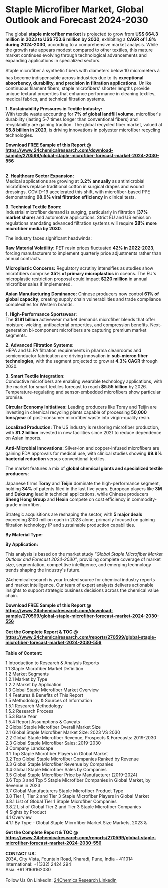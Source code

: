 <h1>Staple Microfiber Market, Global Outlook and Forecast 2024-2030</h1><p>The global <strong>staple microfiber market</strong> is projected to grow from <strong>US$ 664.3 million in 2023 to US$ 753.6 million by 2030</strong>, exhibiting a <strong>CAGR of 1.8% during 2024-2030</strong>, according to a comprehensive market analysis. While the growth rate appears modest compared to other textiles, this mature market continues evolving through technological advancements and expanding applications in specialized sectors.</p><p>Staple microfiber â synthetic fibers with diameters below 10 micrometers â has become indispensable across industries due to its <strong>exceptional absorbency, durability, and precision in filtration applications</strong>. Unlike continuous filament fibers, staple microfibers' shorter lengths provide unique textural properties that enhance performance in cleaning textiles, medical fabrics, and technical filtration systems.</p><p><strong>1. Sustainability Pressures in Textile Industry:</strong><br>
With textile waste accounting for <strong>7% of global landfill volume</strong>, microfiber's durability (lasting 5-7 times longer than conventional fibers) and recyclability are gaining traction. The global recycled fiber market, valued at <strong>$5.8 billion in 2023</strong>, is driving innovations in polyester microfiber recycling technologies.</p><div><b>Download FREE Sample of this Report @ 
            <a href="https://www.24chemicalresearch.com/download-sample/270599/global-staple-microfiber-forecast-market-2024-2030-556">
            https://www.24chemicalresearch.com/download-sample/270599/global-staple-microfiber-forecast-market-2024-2030-556</a></b></div><br><p><strong>2. Healthcare Sector Expansion:</strong><br>
Medical applications are growing at <strong>3.2% annually</strong> as antimicrobial microfibers replace traditional cotton in surgical drapes and wound dressings. COVID-19 accelerated this shift, with microfiber-based PPE demonstrating <strong>98.9% viral filtration efficiency</strong> in clinical tests.</p><p><strong>3. Technical Textile Boom:</strong><br>
Industrial microfiber demand is surging, particularly in filtration (<strong>37% market share</strong>) and automotive applications. Strict EU and US emission regulations mandating advanced filtration systems will require <strong>28% more microfiber media by 2030</strong>.</p><p>The industry faces significant headwinds:</p><p><strong>Raw Material Volatility:</strong> PET resin prices fluctuated <strong>42% in 2022-2023</strong>, forcing manufacturers to implement quarterly price adjustments rather than annual contracts.</p><p><strong>Microplastic Concerns:</strong> Regulatory scrutiny intensifies as studies show microfibers comprise <strong>35% of primary microplastics</strong> in oceans. The EU's microplastic restriction proposal could impact <strong>$220 million</strong> in annual microfiber sales if implemented.</p><p><strong>Asian Manufacturing Dominance:</strong> Chinese producers now control <strong>61% of global capacity</strong>, creating supply chain vulnerabilities and trade compliance complexities for Western brands.</p><p><strong>1. High-Performance Sportswear:</strong><br>
The <strong>$181 billion</strong> activewear market demands microfiber blends that offer moisture-wicking, antibacterial properties, and compression benefits. Next-generation bi-component microfibers are capturing premium market segments.</p><p><strong>2. Advanced Filtration Systems:</strong><br>
HEPA and ULPA filtration requirements in pharma cleanrooms and semiconductor fabrication are driving innovation in <strong>sub-micron fiber technologies</strong>, with the segment projected to grow at <strong>4.3% CAGR</strong> through 2030.</p><p><strong>3. Smart Textile Integration:</strong><br>
Conductive microfibers are enabling wearable technology applications, with the market for smart textiles forecast to reach <strong>$5.55 billion</strong> by 2026. Temperature-regulating and sensor-embedded microfibers show particular promise.</p><p><strong>Circular Economy Initiatives:</strong> Leading producers like Toray and Teijin are investing in chemical recycling plants capable of processing <strong>50,000 tons/year</strong> of post-consumer microfiber waste into virgin-quality resin.</p><p><strong>Localized Production:</strong> The US industry is reshoring microfiber production, with <strong>$1.2 billion</strong> invested in new facilities since 2021 to reduce dependence on Asian imports.</p><p><strong>Anti-Microbial Innovations:</strong> Silver-ion and copper-infused microfibers are gaining FDA approvals for medical use, with clinical studies showing <strong>99.9% bacterial reduction</strong> versus conventional textiles.</p><p>The market features a mix of <strong>global chemical giants and specialized textile producers</strong>:</p><p>Japanese firms <strong>Toray</strong> and <strong>Teijin</strong> dominate the high-performance segment, holding <strong>34%</strong> of patents filed in the last five years. European players like <strong>3M</strong> and <strong>Duksung</strong> lead in technical applications, while Chinese producers <strong>Sheng Hong Group</strong> and <strong>Hexin</strong> compete on cost efficiency in commodity-grade microfiber.</p><p>Strategic acquisitions are reshaping the sector, with <strong>5 major deals</strong> exceeding $100 million each in 2023 alone, primarily focused on gaining filtration technology IP and sustainable production capabilities.</p><p><strong>By Material Type:</strong></p><p><strong>By Application:</strong></p><p>This analysis is based on the market study <em>"Global Staple Microfiber Market Outlook and Forecast 2024-2030"</em>, providing complete coverage of market size, segmentation, competitive intelligence, and emerging technology trends shaping the industry's future.</p><p>24chemicalresearch is your trusted source for chemical industry reports and market intelligence. Our team of expert analysts delivers actionable insights to support strategic business decisions across the chemical value chain.</p><div><b>Download FREE Sample of this Report @ 
            <a href="https://www.24chemicalresearch.com/download-sample/270599/global-staple-microfiber-forecast-market-2024-2030-556">
            https://www.24chemicalresearch.com/download-sample/270599/global-staple-microfiber-forecast-market-2024-2030-556</a></b></div><br><div><b>Get the Complete Report & TOC @ 
            <a href="https://www.24chemicalresearch.com/reports/270599/global-staple-microfiber-forecast-market-2024-2030-556">
            https://www.24chemicalresearch.com/reports/270599/global-staple-microfiber-forecast-market-2024-2030-556</a></b></div><br>
            <b>Table of Content:</b><p>1 Introduction to Research & Analysis Reports<br />
    1.1 Staple Microfiber Market Definition<br />
    1.2 Market Segments<br />
        1.2.1 Market by Type<br />
        1.2.2 Market by Application<br />
    1.3 Global Staple Microfiber Market Overview<br />
    1.4 Features & Benefits of This Report<br />
    1.5 Methodology & Sources of Information<br />
        1.5.1 Research Methodology<br />
        1.5.2 Research Process<br />
        1.5.3 Base Year<br />
        1.5.4 Report Assumptions & Caveats<br />
2 Global Staple Microfiber Overall Market Size<br />
    2.1 Global Staple Microfiber Market Size: 2023 VS 2030<br />
    2.2 Global Staple Microfiber Revenue, Prospects & Forecasts: 2019-2030<br />
    2.3 Global Staple Microfiber Sales: 2019-2030<br />
3 Company Landscape<br />
    3.1 Top Staple Microfiber Players in Global Market<br />
    3.2 Top Global Staple Microfiber Companies Ranked by Revenue<br />
    3.3 Global Staple Microfiber Revenue by Companies<br />
    3.4 Global Staple Microfiber Sales by Companies<br />
    3.5 Global Staple Microfiber Price by Manufacturer (2019-2024)<br />
    3.6 Top 3 and Top 5 Staple Microfiber Companies in Global Market, by Revenue in 2023<br />
    3.7 Global Manufacturers Staple Microfiber Product Type<br />
    3.8 Tier 1, Tier 2 and Tier 3 Staple Microfiber Players in Global Market<br />
        3.8.1 List of Global Tier 1 Staple Microfiber Companies<br />
        3.8.2 List of Global Tier 2 and Tier 3 Staple Microfiber Companies<br />
4 Sights by Product<br />
    4.1 Overview<br />
        4.1.1 By Type - Global Staple Microfiber Market Size Markets, 2023 &</p><div><b>Get the Complete Report & TOC @ 
            <a href="https://www.24chemicalresearch.com/reports/270599/global-staple-microfiber-forecast-market-2024-2030-556">
            https://www.24chemicalresearch.com/reports/270599/global-staple-microfiber-forecast-market-2024-2030-556</a></b></div><br><b>CONTACT US:</b><br>
            203A, City Vista, Fountain Road, Kharadi, Pune, India - 411014<br>
            International: +1(332) 2424 294<br>
            Asia: +91 9169162030 <br><br>
            Follow Us On LinkedIn: <a href="https://www.linkedin.com/company/24chemicalresearch/">24ChemicalResearch LinkedIn</a>